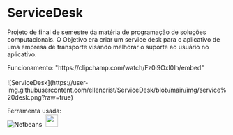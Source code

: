 # ServiceDesk
Projeto de final de semestre da matéria de programação de soluções computacionais.
O Objetivo era criar um service desk para o aplicativo de uma empresa de transporte visando melhorar o suporte ao usuário no aplicativo.

<div>
 Funcionamento: "https://clipchamp.com/watch/Fz0i9Oxl0lh/embed"
 </div>
 <br>
  ![ServiceDesk](https://user-img.githubusercontent.com/ellencrist/ServiceDesk/blob/main/img/service%20desk.png?raw=true)
 
 Ferramenta usada:
<br>
  ![Netbeans](https://img.shields.io/badge/-netbeans-0D1117?style=for-the-badge&logo=netbeans&logoColor=007ACC&labelColor=0D1117)&nbsp;
  <img src="https://th.bing.com/th/id/R.f348d40c8d60d9dd1c8ef9c654b02705?rik=vWlWz0rp8H2Meg&pid=ImgRaw&r=0g" width="28"/>


